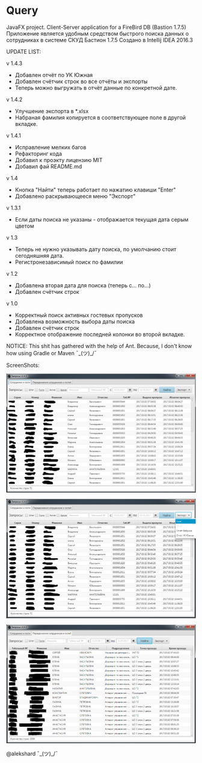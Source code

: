# Query
JavaFX project. Client-Server application for a FireBird DB (Bastion 1.7.5)
Приложение является удобным средством быстрого поиска данных о сотрудниках в системе СКУД Бастион 1.7.5
Создано в Intellij IDEA 2016.3


UPDATE LIST:

v 1.4.3
- Добавлен отчёт по УК Южная
- Добавлен счётчик строк во все отчёты и экспорты
- Теперь можно выгружать в отчёт данные по конкретной дате.

v 1.4.2
- Улучшение экспорта в *.xlsx
- Набраная фамилия копируется в соответствующее поле в другой вкладке.

v 1.4.1
- Исправление мелких багов
- Рефакторинг кода
- Добавил к проэкту лицензию MIT
- Добавил фай README.md

v 1.4
- Кнопка "Найти" теперь работает по нажатию клавиши "Enter"
- Добавлено раскрывающееся меню "Экспорт"

v 1.3.1
- Если даты поиска не указаны - отображается текущая дата серым цветом

v 1.3
- Теперь не нужно указывать дату поиска, по умолчанию стоит сегодняшняя дата.
- Регистронезависимый поиск по фамилии

v 1.2
- Добавлена вторая дата для поиска (теперь с... по...)
- Добавлен счётчик строк

v 1.0
- Корректный поиск активных гостевых пропусков
- Добавлена возможность выбора даты поиска
- Добавлен счётчик строк
- Корректное отображение последней колонки во второй вкладке.

NOTICE:
This shit has gathered with the help of Ant.
Because, I don't know how using Gradle or Maven ¯\_(ツ)_/¯ 

ScreenShots:

![Image alt](https://github.com/AleksHard/Query/raw/master/ScreenShots/Query1.png)

![Image alt](https://github.com/AleksHard/Query/raw/master/ScreenShots/Query11.png)

![Image alt](https://github.com/AleksHard/Query/raw/master/ScreenShots/Query2.png)

@alekshard 
¯\_(ツ)_/¯ 
